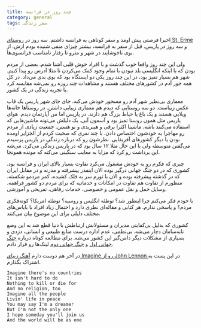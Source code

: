 ```yaml
---
title: چند روز در فرانسه
category: general
tags: سفر زندگی
---
```


اخیرا فرصتی پیش اومد و سفر کوتاهی به فرانسه داشتم.
سه روز در [روستای St. Erme](https://en.wikipedia.org/wiki/Saint-Erme-Outre-et-Ramecourt) و سه روز در پاریس. 
قبل از سفر به فرانسه، بیشتر چیزای منفی شنیده بودم ازش. از بوی ناخوشایند در شهر و مترو تا رفتار نامناسب فرانسوی‌ها.

ولی این چند روز واقعا خوب گذشت و با افراد خوش قلبی آشنا شدم. بعضی از مردم بودن که با اینکه انگلیسی بلد نبودن با تمام وجود کمک می‌کردن تا مثلا آدرس رو پیدا کنیم. شهر هم بسیار تمیز بود، در این چند روز یکی دو ایستگاه بود که بوی بدی می‌داد.
در کل همه جور آدم در کشورهای مختلف هستند و مشاهدات چند روزه رو نمی‌شه مقایسه کرد با تجربه زندگی در یک کشور.

معماری بی‌نظیر شهر آدم رو مسحور خودش می‌کنه. جای جای شهر پاریس یک قاب عکس زیباست. دو سه روستایی که دیدم هم معماری زیبایی داشتن. در روستاها خانه‌ها ویلایی هستند و یک باغ یا حیاط بزرگ هم دارند. در پاریس اما من آپارتمان دیدم. هوای پاریس مثل همون روستا تمیز بود و آسمون آبی. یک دلیلش می‌تونه ماشین‌هایی که استفاده می‌کنند باشه. ماشینا اکثرا برقی و هیبریدی و نو هستن.
جمعیت زیادی از مردم رو مهاجرا به خودشون اختصاص دادن. با چند نفری که صحبت کردم از الجزایر اومده بودن یا دیگر کشورهای آفریقایی. نظرشون رو که درباره زندگی در پاریس پرسیدم می‌گفتن متوسطه ولی با این حال مثلا ۱۲ سال بود که در پاریس زندگی می‌کرد. می‌شه این برداشت رو کرد که مزایا به معایب سنگینی می‌کنه که مونده همونجا.

چیزی که فکرم رو به خودش مشغول می‌کرد تفاوت بسیار بالای ایران و فرانسه بود. کشوری که در دو جنگ جهانی درگیر بوده الان اینقدر پیشرفته و مدرنه و در مقابل ایران که در گذشته پیشرفته بوده و الان با تورم سر به فلک کشیده، کمر مردمو شکسته. 
منظورم از تفاوت هم تفاوت در امکانات و خدماتیه که برای مردم دو کشور فراهمه. وسایل حمل و نقل عمومی و خصوصی، خدمات رفاهی، تفریحی و آموزشی. 

با خودم فکر می‌کنم چرا اینطور شد؟ توطئه انگلیس و روسیه؟ توطئه امریکا؟ کوته‌فکری مردم؟ و پاسخی ندارم. هر کتابی و مقاله‌ای نطری دارد و احتمال زیاد افراد با بایاس‌های مختلف دلیلی برای این موضوع بیان می‌کنند.

کشوری که بدلیل بی‌کفایتی مدیران و مسئولانش ارتباطش با دنیا قطع شد به این وضع نابه‌سامان دچار می‌شه. بی‌نظمی، عدم اداره درست منابع طبیعی و انسانی، دزدی و بسیاری از مشکلات دیگر دامن‌گیر این کشور می‌شه. 
برای مطالعه کوتاه درباره [جنگ جهانی اول](https://www.history.com/topics/world-war-i/world-war-i-history) و [جنگ جهانی دوم](https://www.britannica.com/event/World-War-II/The-Baltic-states-and-the-Russo-Finnish-War-1939-40) لینک‌ها رو قرار دادم.

در آخر هم دوست دارم [آهنگ زیبای Imagine رو از John Lennon ](https://www.youtube.com/watch?v=YkgkThdzX-8)در این پست به اشتراک بگذارم.



    Imagine there's no countries
    It isn't hard to do
    Nothing to kill or die for
    And no religion, too
    Imagine all the people
    Livin' life in peace
    You may say I'm a dreamer
    But I'm not the only one
    I hope someday you'll join us
    And the world will be as one



